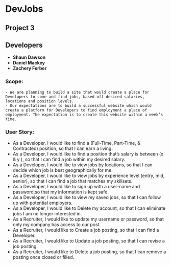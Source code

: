 # DevJobs 
## Project 3

## Developers
- **Shaun Dawson**
- **Daniel Mackey**
- **Zachery Ferber**


### Scope:

    - We are planning to build a site that would create a place for Developers to come and find jobs, based off desired salaries, locations and position levels. 
    - Our expectations are to build a successful website which would create a platform for Developers to find employment a place of employment. The expectation is to create this website within a week’s time.

### User Story:

-  As a Developer, I would like to find a (Full-Time, Part-Time, & Contracted) position, so that I can earn a living.
-  As a Developer, I would like to find a position that’s salary is between (x & y ), so that I can find a job within my desired salary. 
-  As a Developer, I would like to view jobs by locations, so that I can decide which job is best geographically for me.
-  As a Developer, I would like to view jobs by experience level (entry, mid, senior), so that I can find a job that matches my skillsets.
-  As a Developer, I would like to sign up with a user-name and password,so that my information is kept safe.
-  As a Developer, I would like to view my saved jobs, so that I can follow up with potential employers.
-  As a Developer, I would like to Delete my account, so that I can eliminate jobs I am no longer interested in.
-  As a Recruiter, I would like to update my username or password, so that only my company has access to our post.
-  As a Recruiter, I would like to Create a job posting, so that I can find a Developer.
-  As a Recruiter, I would like to Update a job posting, so that I can revise a job posting.
-  As a Recruiter, I would like to Delete a job posting, so that I can remove a posting once closed or filled.
